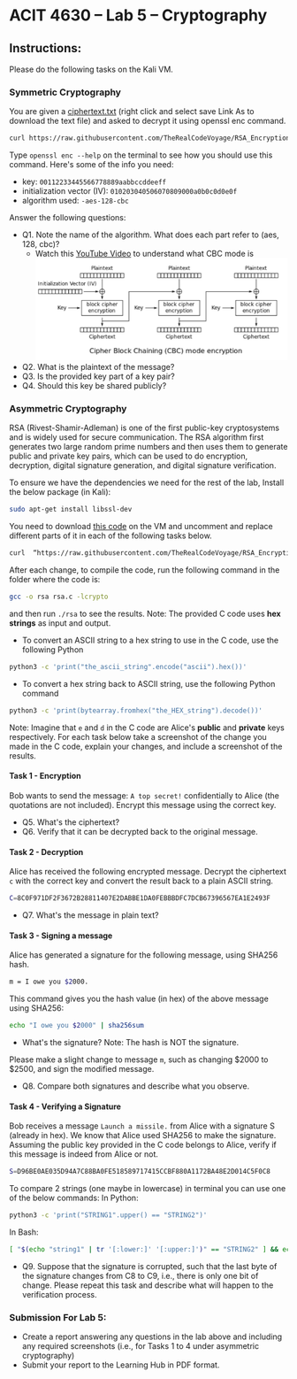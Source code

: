 # ACIT 4630 – Lab 5 – Cryptography

## Instructions: 
Please do the following tasks on the Kali VM. 

### Symmetric Cryptography 
You are given a [ciphertext.txt](files/ciphertext.txt) (right click and select save Link As to download the text file) and asked to decrypt it using openssl enc command.
```sh 
curl https://raw.githubusercontent.com/TheRealCodeVoyage/RSA_Encryption_Decryption_Lab/refs/heads/main/ciphertext.txt > ciphertext.txt
```
Type `openssl enc --help` on the terminal to see how you should use this command. Here's some of the info you need: 
- key: `00112233445566778889aabbccddeeff` 
- initialization vector (IV): `010203040506070809000a0b0c0d0e0f` 
- algorithm used: `-aes-128-cbc` 

Answer the following questions:
- Q1. Note the name of the algorithm. What does each part refer to (aes, 128, cbc)?
    - Watch this [YouTube Video](https://www.youtube.com/watch?v=0D7OwYp6ZEc) to understand what CBC mode is 
    ![CBC Mode Encryption](images/lab5-fig-1.png)
- Q2. What is the plaintext of the message?
- Q3. Is the provided key part of a key pair?
- Q4. Should this key be shared publicly?

### Asymmetric Cryptography 
RSA (Rivest-Shamir-Adleman) is one of the first public-key cryptosystems and is widely used for secure communication. The RSA algorithm first generates two large random prime numbers and then uses them to generate public and private key pairs, which can be used to do encryption, decryption, digital signature generation, and digital signature verification.

To ensure we have the dependencies we need for the rest of the lab, Install the below package (in Kali):
```sh
sudo apt-get install libssl-dev
```
You need to download [this code](https://github.com/TheRealCodeVoyage/RSA_Encryption_Decryption_Lab/raw/refs/heads/main/rsa.c) on the VM and uncomment and replace different parts of it in each of the following tasks below.
```sh
curl  “https://raw.githubusercontent.com/TheRealCodeVoyage/RSA_Encryption_Decryption_Lab/refs/heads/main/rsa.c” > rsa.c
```
After each change, to compile the code, run the following command in the folder where the code is: 
```sh
gcc -o rsa rsa.c -lcrypto
```
and then run `./rsa` to see the results. 
Note: The provided C code uses **hex strings** as input and output.
- To convert an ASCII string to a hex string to use in the C code, use the following Python 
```sh
python3 -c 'print("the_ascii_string".encode("ascii").hex())'
```
- To convert a hex string back to ASCII string, use the following Python command
```sh
python3 -c 'print(bytearray.fromhex("the_HEX_string").decode())' 
```
Note: Imagine that  `e`  and  `d`  in the C code are Alice's **public** and **private** keys respectively. 
For each task below take a screenshot of the change you made in the C code, explain your changes, and include a screenshot of the results.

#### Task 1 - Encryption 
Bob wants to send the message: `A top secret!` confidentially to Alice (the quotations are not included). Encrypt this message using the correct key. 
- Q5. What's the ciphertext? 
- Q6. Verify that it can be decrypted back to the original message. 

#### Task 2 - Decryption 
Alice has received the following encrypted message. Decrypt the ciphertext `c` with the correct key and convert the result back to a plain ASCII string. 
```sh
C=8C0F971DF2F3672B28811407E2DABBE1DA0FEBBBDFC7DCB67396567EA1E2493F 
```
- Q7. What's the message in plain text?

#### Task 3 - Signing a message
Alice has generated a signature for the following message, using SHA256 hash. 
```sh
m = I owe you $2000.
```
This command gives you the hash value (in hex) of the above message using SHA256: 
```sh
echo "I owe you $2000" | sha256sum 
```
- What's the signature? Note: The hash is NOT the signature.

Please make a slight change to message `m`, such as changing $2000 to $2500, and sign the modified message.

- Q8. Compare both signatures and describe what you observe. 

#### Task 4 - Verifying a Signature 
Bob receives a message `Launch a missile.` from Alice with a signature S (already in hex). We know that Alice used SHA256 to make the signature. Assuming the public key provided in the C code belongs to Alice, verify if this message is indeed from Alice or not. 
```sh
S=D96BE0AE035D94A7C88BA0FE518589717415CCBF880A1172BA48E2D014C5F0C8
```
To compare 2 strings (one maybe in lowercase) in terminal you can use one of the below commands:
In Python:
```sh
python3 -c 'print("STRING1".upper() == "STRING2")'
```
In Bash:
```sh
[ "$(echo "string1" | tr '[:lower:]' '[:upper:]')" == "STRING2" ] && echo "Match" || echo "No Match"
```
- Q9. Suppose that the signature is corrupted, such that the last byte of the signature changes from C8 to C9, i.e., there is only one bit of change. Please repeat this task and describe what will happen to the verification process. 


### Submission For Lab 5: 
- Create a report answering any questions in the lab above and including any required screenshots (i.e., for Tasks 1 to 4 under asymmetric cryptography)
- Submit your report to the Learning Hub in PDF format. 
